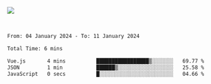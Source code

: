 ![](https://github-widgetbox.vercel.app/api/profile?username=meowkj&data=followers,repositories,stars,commits&theme=nautilus)

  

<br/>  



<!--START_SECTION:waka-->

```txt
From: 04 January 2024 - To: 11 January 2024

Total Time: 6 mins

Vue.js       4 mins          █████████████████▒░░░░░░░   69.77 %
JSON         1 min           ██████▒░░░░░░░░░░░░░░░░░░   25.58 %
JavaScript   0 secs          █░░░░░░░░░░░░░░░░░░░░░░░░   04.66 %
```

<!--END_SECTION:waka-->



